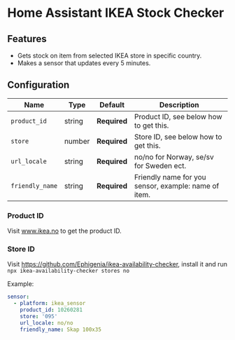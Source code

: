 # Home Assistant IKEA Stock Checker

## Features

- Gets stock on item from selected IKEA store in specific country.
- Makes a sensor that updates every 5 minutes.


## Configuration

| Name    | Type        | Default       |   Description     |
|---------|-------------|---------------|-------------------|
| `product_id`    | string | **Required** | Product ID, see below how to get this. |
| `store`         | number | **Required** | Store ID, see below how to get this. |
| `url_locale`    | string | **Required** | no/no for Norway, se/sv for Sweden ect. |
| `friendly_name` | string | **Required** | Friendly name for you sensor, example: name of item. |




### Product ID
Visit www.ikea.no to get the product ID.


### Store ID
Visit https://github.com/Ephigenia/ikea-availability-checker, install it and run ```npx ikea-availability-checker stores no```





Example:

```yaml
sensor:
  - platform: ikea_sensor
    product_id: 10260281
    store: '095'
    url_locale: no/no
    friendly_name: Skap 100x35
```



